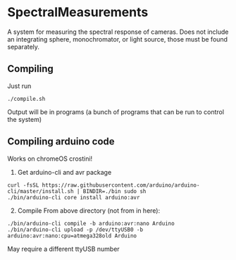 # SpectralMeasurements
A system for measuring the spectral response of cameras. Does not include an integrating sphere, monochromator, or light source, those must be found separately.

## Compiling
Just run
```
./compile.sh
```
Output will be in programs (a bunch of programs that can be run to control the system)


## Compiling arduino code
Works on chromeOS crostini!

1. Get arduino-cli and avr package
```
curl -fsSL https://raw.githubusercontent.com/arduino/arduino-cli/master/install.sh | BINDIR=./bin sudo sh
./bin/arduino-cli core install arduino:avr
```

2. Compile
From above directory (not from in here):
```
./bin/arduino-cli compile -b arduino:avr:nano Arduino
./bin/arduino-cli upload -p /dev/ttyUSB0 -b arduino:avr:nano:cpu=atmega328old Arduino
```
May require a different ttyUSB number
